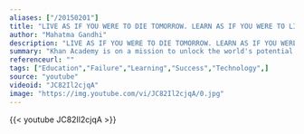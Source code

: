 ```yaml
---
aliases: ["/20150201"]
title: "LIVE AS IF YOU WERE TO DIE TOMORROW. LEARN AS IF YOU WERE TO LIVE FOREVER."
author: "Mahatma Gandhi"
description: "LIVE AS IF YOU WERE TO DIE TOMORROW. LEARN AS IF YOU WERE TO LIVE FOREVER. - Mahatma Gandhi quotes from GetInspired365.com"
summary: "Khan Academy is on a mission to unlock the world's potential. Most people think their intelligence is fixed. The science says it’s not. It starts with knowing you can learn anything. Join the movement at http://khanacademy.org/youcanlearnanything"
referenceurl: ""
tags: ["Education","Failure","Learning","Success","Technology",]
source: "youtube"
videoid: "JC82Il2cjqA"
image: "https://img.youtube.com/vi/JC82Il2cjqA/0.jpg"
---
```


{{< youtube JC82Il2cjqA >}}
